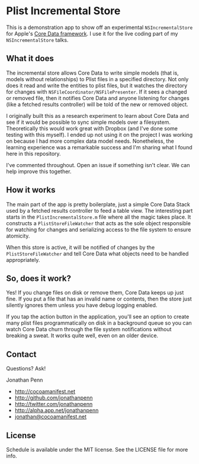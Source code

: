 Plist Incremental Store
=======================

This is a demonstration app to show off an experimental `NSIncrementalStore`
for Apple's [Core Data framework][cd]. I use it for the live coding part of my
`NSIncrementalStore` talks.

  [cd]: http://developer.apple.com/library/mac/documentation/cocoa/Conceptual/CoreData/cdProgrammingGuide.html

## What it does

The incremental store allows Core Data to write simple models (that is, models
without relationships) to Plist files in a specified directory. Not only does
it read and write the entities to plist files, but it watches the directory for
changes with `NSFileCoordinator/NSFilePresenter`. If it sees a changed or
removed file, then it notifies Core Data and anyone listening for changes (like
a fetched results controller) will be told of the new or removed object.

I originally built this as a research experiment to learn about Core Data and
see if it would be possible to sync simple models over a filesystem.
Theoretically this would work great with Dropbox (and I've done some testing
with this myself). I ended up not using it on the project I was working on
because I had more complex data model needs. Nonetheless, the learning
experience was a remarkable success and I'm sharing what I found here in this
repository.

I've commented throughout. Open an issue if something isn't clear. We can help
improve this together.

## How it works

The main part of the app is pretty boilerplate, just a simple Core Data Stack
used by a fetched results controller to feed a table view. The interesting part
starts in the `PlistIncrementalStore.m` file where all the magic takes place.
It constructs a `PlistStoreFileWatcher` that acts as the sole object
responsible for watching for changes and serializing access to the file system
to ensure atomicity.

When this store is active, it will be notified of changes by the
`PlistStoreFileWatcher` and tell Core Data what objects need to be handled
appropriately.

## So, does it work?

Yes! If you change files on disk or remove them, Core Data keeps up just fine.
If you put a file that has an invalid name or contents, then the store just
silently ignores them unless you have debug logging enabled.

If you tap the action button in the application, you'll see an option to create
many plist files programmatically on disk in a background queue so you can
watch Core Data churn through the file system notifications without breaking a
sweat. It works quite well, even on an older device.

## Contact

Questions? Ask!

Jonathan Penn

- http://cocoamanifest.net
- http://github.com/jonathanpenn
- http://twitter.com/jonathanpenn
- http://alpha.app.net/jonathanpenn
- jonathan@cocoamanifest.net

## License

Schedule is available under the MIT license. See the LICENSE file for more info.

